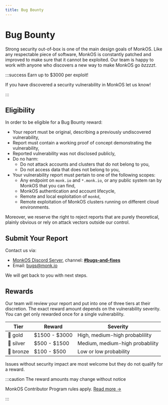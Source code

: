 ```yaml
---
title: Bug Bounty
---
```


# Bug Bounty

Strong security out-of-box is one of the main design goals of MonkOS. Like any respectable piece of software, MonkOS is constantly patched and improved to make sure that it cannot be exploited. Our team is happy to work with anyone who discovers a new way to make MonkOS go *bzzzzt*.

:::success Earn up to $3000 per exploit!  

If you have discovered a security vulnerability in MonkOS let us know!

:::

## Eligibility

In order to be eligible for a Bug Bounty reward:

- Your report must be original, describing a previously undiscovered vulnerability,
- Report must contain a working proof of concept demonstrating the vulnerability,
- Reported vulnerability was not disclosed publicly,
- Do no harm:
  - Do not attack accounts and clusters that do not belong to you,
  - Do not access data that does not belong to you,
- Your vulnerability report must pertain to one of the following scopes:
  - Any endpoint on `monk.io` and `*.monk.io`, or any public system ran by MonkOS that you can find,
  - MonkOS authentication and account lifecycle,
  - Remote and local exploitation of `monkd`,
  - Remote exploitation of MonkOS clusters running on different cloud environments.

Moreover, we reserve the right to reject reports that are purely theoretical, plainly obvious or rely on attack vectors outside our control.

## Submit Your Report 

Contact us via:
- [MonkOS Discord Server](https://discord.gg/monk-io), channel: **[#bugs-and-fixes](https://discord.com/channels/760852235000348703/760855409992531998)**
- Email: [bugs@monk.io](mailto:bugs@monk.io)

We will get back to you with next steps.

## Rewards 

Our team will review your report and put into one of three tiers at their discretion. The exact reward amount depends on the vulnerability severity. You can get only rewarded once for a single vulnerability.

| Tier     | Reward        | Severity                        |
| -------- | ------------- | ------------------------------- |
| 🥇 gold   | $1500 - $3000 | High, medium-high probablility  |
| 🥈 silver | $500 - $1500  | Medium, medium-high probabliity |
| 🥉 bronze | $100 - $500   | Low or low probability          |

Issues without security impact are most welcome but they do not qualify for a reward.

:::caution The reward amounts may change without notice

MonkOS Contributor Program rules apply. [Read more &#8594;](.)

:::
